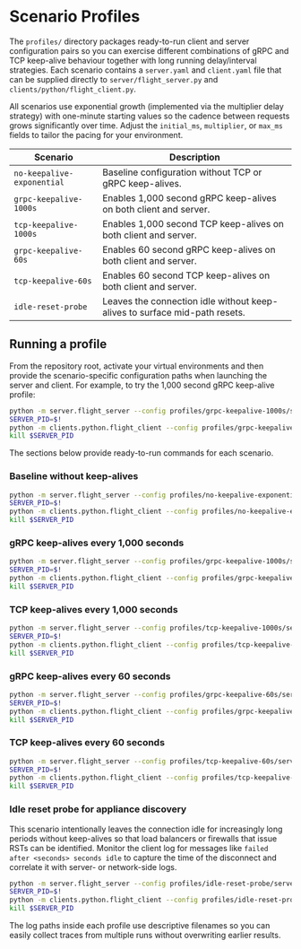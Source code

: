 # Scenario Profiles

The `profiles/` directory packages ready-to-run client and server configuration
pairs so you can exercise different combinations of gRPC and TCP keep-alive
behaviour together with long running delay/interval strategies. Each scenario
contains a `server.yaml` and `client.yaml` file that can be supplied directly to
`server/flight_server.py` and `clients/python/flight_client.py`.

All scenarios use exponential growth (implemented via the multiplier delay
strategy) with one-minute starting values so the cadence between requests grows
significantly over time. Adjust the `initial_ms`, `multiplier`, or `max_ms`
fields to tailor the pacing for your environment.

| Scenario | Description |
| --- | --- |
| `no-keepalive-exponential` | Baseline configuration without TCP or gRPC keep-alives. |
| `grpc-keepalive-1000s` | Enables 1,000 second gRPC keep-alives on both client and server. |
| `tcp-keepalive-1000s` | Enables 1,000 second TCP keep-alives on both client and server. |
| `grpc-keepalive-60s` | Enables 60 second gRPC keep-alives on both client and server. |
| `tcp-keepalive-60s` | Enables 60 second TCP keep-alives on both client and server. |
| `idle-reset-probe` | Leaves the connection idle without keep-alives to surface mid-path resets. |

## Running a profile

From the repository root, activate your virtual environments and then provide
the scenario-specific configuration paths when launching the server and client.
For example, to try the 1,000 second gRPC keep-alive profile:

```bash
python -m server.flight_server --config profiles/grpc-keepalive-1000s/server.yaml &
SERVER_PID=$!
python -m clients.python.flight_client --config profiles/grpc-keepalive-1000s/client.yaml
kill $SERVER_PID
```

The sections below provide ready-to-run commands for each scenario.

### Baseline without keep-alives

```bash
python -m server.flight_server --config profiles/no-keepalive-exponential/server.yaml &
SERVER_PID=$!
python -m clients.python.flight_client --config profiles/no-keepalive-exponential/client.yaml
kill $SERVER_PID
```

### gRPC keep-alives every 1,000 seconds

```bash
python -m server.flight_server --config profiles/grpc-keepalive-1000s/server.yaml &
SERVER_PID=$!
python -m clients.python.flight_client --config profiles/grpc-keepalive-1000s/client.yaml
kill $SERVER_PID
```

### TCP keep-alives every 1,000 seconds

```bash
python -m server.flight_server --config profiles/tcp-keepalive-1000s/server.yaml &
SERVER_PID=$!
python -m clients.python.flight_client --config profiles/tcp-keepalive-1000s/client.yaml
kill $SERVER_PID
```

### gRPC keep-alives every 60 seconds

```bash
python -m server.flight_server --config profiles/grpc-keepalive-60s/server.yaml &
SERVER_PID=$!
python -m clients.python.flight_client --config profiles/grpc-keepalive-60s/client.yaml
kill $SERVER_PID
```

### TCP keep-alives every 60 seconds

```bash
python -m server.flight_server --config profiles/tcp-keepalive-60s/server.yaml &
SERVER_PID=$!
python -m clients.python.flight_client --config profiles/tcp-keepalive-60s/client.yaml
kill $SERVER_PID
```

### Idle reset probe for appliance discovery

This scenario intentionally leaves the connection idle for increasingly long
periods without keep-alives so that load balancers or firewalls that issue RSTs
can be identified. Monitor the client log for messages like
`failed after <seconds> seconds idle` to capture the time of the disconnect and
correlate it with server- or network-side logs.

```bash
python -m server.flight_server --config profiles/idle-reset-probe/server.yaml &
SERVER_PID=$!
python -m clients.python.flight_client --config profiles/idle-reset-probe/client.yaml
kill $SERVER_PID
```

The log paths inside each profile use descriptive filenames so you can easily
collect traces from multiple runs without overwriting earlier results.
